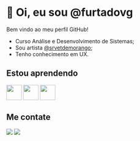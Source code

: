# 👋 Oi, eu sou @furtadovg

 Bem vindo ao meu perfil GitHub!
- Curso Análise e Desenvolvimento de Sistemas;
- Sou artista <a href="https://www.instagram.com/srvetdemorango/" target="_blank">@srvetdemorango</a>;
- Tenho conhecimento em UX.


## Estou aprendendo

<img loading="js" src="https://cdn.jsdelivr.net/gh/devicons/devicon@latest/icons/javascript/javascript-original.svg"
          width="40" height="40"/> 
<img loading="html" src="https://cdn.jsdelivr.net/gh/devicons/devicon@latest/icons/html5/html5-original.svg"  width="40" height="40"/>
<img loading="css" src="https://cdn.jsdelivr.net/gh/devicons/devicon@latest/icons/css3/css3-original.svg" width="40" height="40" />
          

 ## Me contate
<div>
<a href = "mailto:furtadovicenteg@gmail.com"><img loading="lazy" src="https://img.shields.io/badge/Gmail-D14836?style=for-the-badge&logo=gmail&logoColor=white" target="_blank"></a>
<a href="https://www.linkedin.com/in/giulia-furtado-33071a240/" target="_blank"><img loading="lazy" src="https://img.shields.io/badge/-LinkedIn-%230077B5?style=for-the-badge&logo=linkedin&logoColor=white" target="_blank"></a>   
</div>
